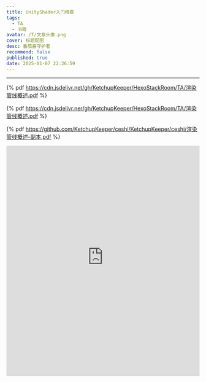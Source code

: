 ```yaml
---
title: UnityShader入门精要
tags:
  - TA
  - 书籍
avatar: /T/文章头像.png
cover: 标题配图
desc: 番茄酱守护者
recommend: false
published: true
date: 2025-01-07 22:26:59
---
```


---

{% pdf https://cdn.jsdelivr.net/gh/KetchupKeeper/HexoStackRoom/TA/渲染管线概述.pdf %}

{% pdf https://cdn.jsdelivr.ner/gh/KetchupKeeper/HexoStackRoom/TA/渲染管线概述.pdf %}

{% pdf https://github.com/KetchupKeeper/ceshi/KetchupKeeper/ceshi/渲染管线概述-副本.pdf %}

<div style="text-align: center;">
    <iframe src="https://raw.githubusercontent.com/KetchupKeeper/HexoStackRoom/main/TA/渲染管线概述.pdf" 
            style="border: none;" width="100%" height="600px">
    </iframe>
</div>


